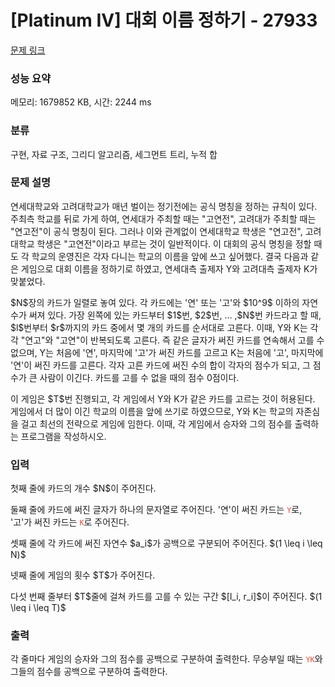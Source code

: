 # [Platinum IV] 대회 이름 정하기 - 27933 

[문제 링크](https://www.acmicpc.net/problem/27933) 

### 성능 요약

메모리: 1679852 KB, 시간: 2244 ms

### 분류

구현, 자료 구조, 그리디 알고리즘, 세그먼트 트리, 누적 합

### 문제 설명

<p>연세대학교와 고려대학교가 매년 벌이는 정기전에는 공식 명칭을 정하는 규칙이 있다. 주최측 학교를 뒤로 가게 하여, 연세대가 주최할 때는 "고연전", 고려대가 주최할 때는 "연고전"이 공식 명칭이 된다. 그러나 이와 관계없이 연세대학교 학생은 "연고전", 고려대학교 학생은 "고연전"이라고 부르는 것이 일반적이다. 이 대회의 공식 명칭을 정할 때도 각 학교의 운영진은 각자 다니는 학교의 이름을 앞에 쓰고 싶어했다. 결국 다음과 같은 게임으로 대회 이름을 정하기로 하였고, 연세대측 출제자 Y와 고려대측 출제자 K가 맞붙었다. </p>

<p>$N$장의 카드가 일렬로 놓여 있다. 각 카드에는 '연' 또는 '고'와 $10^9$ 이하의 자연수가 써져 있다. 가장 왼쪽에 있는 카드부터 $1$번, $2$번, ... ,$N$번 카드라고 할 때, $l$번부터 $r$까지의 카드 중에서 몇 개의 카드를 순서대로 고른다. 이때, Y와 K는 각각 "연고"와 "고연"이 반복되도록 고른다. 즉 같은 글자가 써진 카드를 연속해서 고를 수 없으며, Y는 처음에 '연', 마지막에 '고'가 써진 카드를 고르고 K는 처음에 '고', 마지막에 '연'이 써진 카드를 고른다. 각자 고른 카드에 써진 수의 합이 각자의 점수가 되고, 그 점수가 큰 사람이 이긴다. 카드를 고를 수 없을 때의 점수 0점이다. </p>

<p>이 게임은 $T$번 진행되고, 각 게임에서 Y와 K가 같은 카드를 고르는 것이 허용된다. 게임에서 더 많이 이긴 학교의 이름을 앞에 쓰기로 하였으므로, Y와 K는 학교의 자존심을 걸고 최선의 전략으로 게임에 임한다. 이때, 각 게임에서 승자와 그의 점수를 출력하는 프로그램을 작성하시오. </p>

### 입력 

 <p>첫째 줄에 카드의 개수 $N$이 주어진다.</p>

<p>둘째 줄에 카드에 써진 글자가 하나의 문자열로 주어진다. '연'이 써진 카드는 <span style="color:#e74c3c;"><code>Y</code></span>로, '고'가 써진 카드는 <span style="color:#e74c3c;"><code>K</code></span>로 주어진다.</p>

<p>셋째 줄에 각 카드에 써진 자연수 $a_i$가 공백으로 구분되어 주어진다. $(1 \leq i \leq N)$</p>

<p>넷째 줄에 게임의 횟수 $T$가 주어진다.</p>

<p>다섯 번째 줄부터 $T$줄에 걸쳐 카드를 고를 수 있는 구간 $[l_i, r_i]$이 주어진다. $(1 \leq i \leq T)$</p>

### 출력 

 <p>각 줄마다 게임의 승자와 그의 점수를 공백으로 구분하여 출력한다. 무승부일 때는 <span style="color:#e74c3c;"><code>YK</code></span>와 그들의 점수를 공백으로 구분하여 출력한다. </p>

